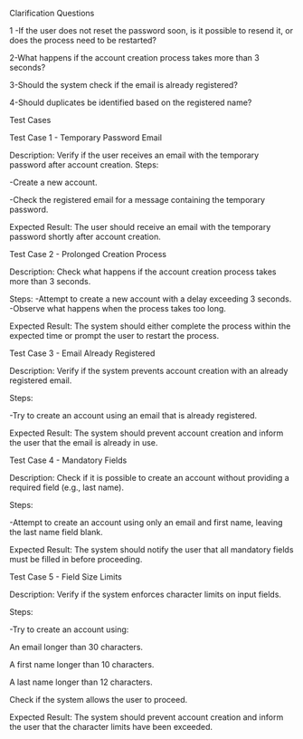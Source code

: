 Clarification Questions


1 -If the user does not reset the password soon, is it possible to resend it, or does the process need to be restarted?

2-What happens if the account creation process takes more than 3 seconds?

3-Should the system check if the email is already registered?

4-Should duplicates be identified based on the registered name?



Test Cases


Test Case 1 - Temporary Password Email

Description: Verify if the user receives an email with the temporary password after account creation.
Steps:

-Create a new account.

-Check the registered email for a message containing the temporary password.

Expected Result:
The user should receive an email with the temporary password shortly after account creation.


Test Case 2 - Prolonged Creation Process

Description: Check what happens if the account creation process takes more than 3 seconds.

Steps:
-Attempt to create a new account with a delay exceeding 3 seconds.
-Observe what happens when the process takes too long.

Expected Result:
The system should either complete the process within the expected time or prompt the user to restart the process.




Test Case 3 - Email Already Registered

Description: Verify if the system prevents account creation with an already registered email.

Steps:

-Try to create an account using an email that is already registered.

Expected Result:
The system should prevent account creation and inform the user that the email is already in use.


Test Case 4 - Mandatory Fields

Description: Check if it is possible to create an account without providing a required field (e.g., last name).

Steps:

-Attempt to create an account using only an email and first name, leaving the last name field blank.

Expected Result:
The system should notify the user that all mandatory fields must be filled in before proceeding.


Test Case 5 - Field Size Limits

Description: Verify if the system enforces character limits on input fields.

Steps:

-Try to create an account using:

An email longer than 30 characters.

A first name longer than 10 characters.

A last name longer than 12 characters.

Check if the system allows the user to proceed.

Expected Result:
The system should prevent account creation and inform the user that the character limits have been exceeded.
